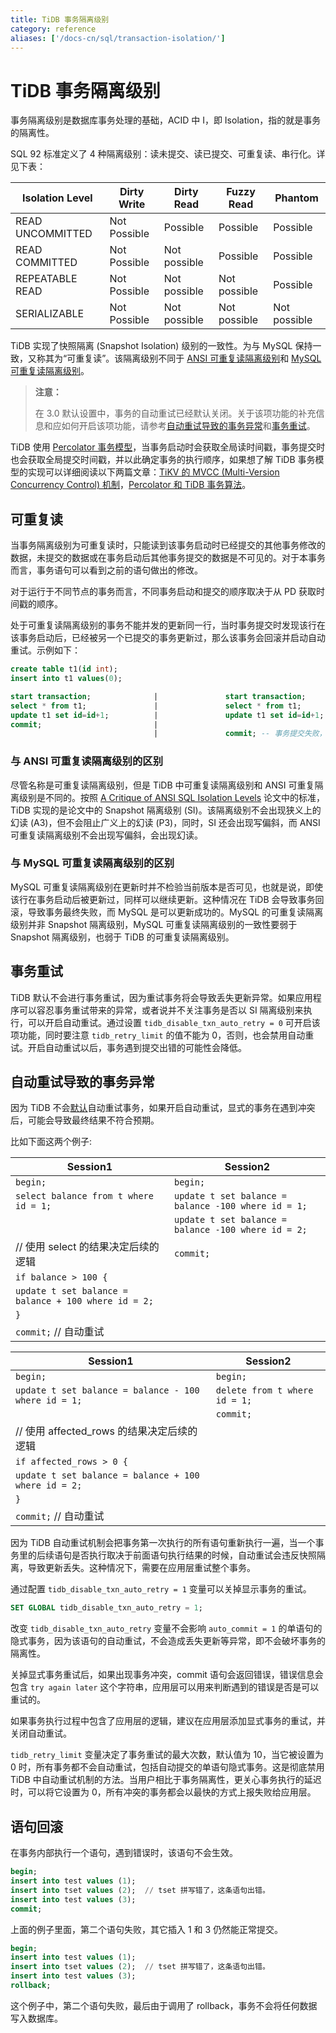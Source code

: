 ```yaml
---
title: TiDB 事务隔离级别
category: reference
aliases: ['/docs-cn/sql/transaction-isolation/']
---
```


# TiDB 事务隔离级别

事务隔离级别是数据库事务处理的基础，ACID 中 I，即 Isolation，指的就是事务的隔离性。

SQL 92 标准定义了 4 种隔离级别：读未提交、读已提交、可重复读、串行化。详见下表：

| Isolation Level  | Dirty Write  | Dirty Read   | Fuzzy Read   | Phantom      |
| ---------------- | ------------ | ------------ | ------------ | ------------ |
| READ UNCOMMITTED | Not Possible | Possible     | Possible     | Possible     |
| READ COMMITTED   | Not Possible | Not possible | Possible     | Possible     |
| REPEATABLE READ  | Not Possible | Not possible | Not possible | Possible     |
| SERIALIZABLE     | Not Possible | Not possible | Not possible | Not possible |

TiDB 实现了快照隔离 (Snapshot Isolation) 级别的一致性。为与 MySQL 保持一致，又称其为“可重复读”。该隔离级别不同于 [ANSI 可重复读隔离级别](#与-ansi-可重复读隔离级别的区别)和 [MySQL 可重复读隔离级别](#与-mysql-可重复读隔离级别的区别)。

> **注意：**
>
> 在 3.0 默认设置中，事务的自动重试已经默认关闭。关于该项功能的补充信息和应如何开启该项功能，请参考[自动重试导致的事务异常](#自动重试导致的事务异常)和[事务重试](#事务重试)。

TiDB 使用 [Percolator 事务模型](https://research.google.com/pubs/pub36726.html)，当事务启动时会获取全局读时间戳，事务提交时也会获取全局提交时间戳，并以此确定事务的执行顺序，如果想了解 TiDB 事务模型的实现可以详细阅读以下两篇文章：[TiKV 的 MVCC (Multi-Version Concurrency Control) 机制](https://pingcap.com/blog-cn/mvcc-in-tikv/)，[Percolator 和 TiDB 事务算法](https://pingcap.com/blog-cn/percolator-and-txn/)。

## 可重复读

当事务隔离级别为可重复读时，只能读到该事务启动时已经提交的其他事务修改的数据，未提交的数据或在事务启动后其他事务提交的数据是不可见的。对于本事务而言，事务语句可以看到之前的语句做出的修改。

对于运行于不同节点的事务而言，不同事务启动和提交的顺序取决于从 PD 获取时间戳的顺序。

处于可重复读隔离级别的事务不能并发的更新同一行，当时事务提交时发现该行在该事务启动后，已经被另一个已提交的事务更新过，那么该事务会回滚并启动自动重试。示例如下：

```sql
create table t1(id int);
insert into t1 values(0);

start transaction;              |               start transaction;
select * from t1;               |               select * from t1;
update t1 set id=id+1;          |               update t1 set id=id+1;
commit;                         |
                                |               commit; -- 事务提交失败，回滚
```

### 与 ANSI 可重复读隔离级别的区别

尽管名称是可重复读隔离级别，但是 TiDB 中可重复读隔离级别和 ANSI 可重复隔离级别是不同的。按照 [A Critique of ANSI SQL Isolation Levels](https://www.microsoft.com/en-us/research/wp-content/uploads/2016/02/tr-95-51.pdf) 论文中的标准，TiDB 实现的是论文中的 Snapshot 隔离级别 (SI)。该隔离级别不会出现狭义上的幻读 (A3)，但不会阻止广义上的幻读 (P3)，同时，SI 还会出现写偏斜，而 ANSI 可重复读隔离级别不会出现写偏斜，会出现幻读。

### 与 MySQL 可重复读隔离级别的区别

MySQL 可重复读隔离级别在更新时并不检验当前版本是否可见，也就是说，即使该行在事务启动后被更新过，同样可以继续更新。这种情况在 TiDB 会导致事务回滚，导致事务最终失败，而 MySQL 是可以更新成功的。MySQL 的可重复读隔离级别并非 Snapshot 隔离级别，MySQL 可重复读隔离级别的一致性要弱于 Snapshot 隔离级别，也弱于 TiDB 的可重复读隔离级别。

## 事务重试

TiDB 默认不会进行事务重试，因为重试事务将会导致丢失更新异常。如果应用程序可以容忍事务重试带来的异常，或者说并不关注事务是否以 SI 隔离级别来执行，可以开启自动重试。通过设置 `tidb_disable_txn_auto_retry = 0` 可开启该项功能，同时要注意 `tidb_retry_limit` 的值不能为 0，否则，也会禁用自动重试。开启自动重试以后，事务遇到提交出错的可能性会降低。

## 自动重试导致的事务异常

因为 TiDB 不会[默认](#事务重试)自动重试事务，如果开启自动重试，显式的事务在遇到冲突后，可能会导致最终结果不符合预期。

比如下面这两个例子:

| Session1 | Session2   |
| ---------------- | ------------ |
| `begin;` | `begin;` |
| `select balance from t where id = 1;` | `update t set balance = balance -100 where id = 1;` |
|  | `update t set balance = balance -100 where id = 2;` |
| // 使用 select 的结果决定后续的逻辑 | `commit;` |
| `if balance > 100 {` | |
| `update t set balance = balance + 100 where id = 2;` | |
| `}` | |
| `commit;` // 自动重试 | |

| Session1 | Session2   |
| ---------------- | ------------ |
| `begin;` | `begin;` |
| `update t set balance = balance - 100  where id = 1;` | `delete from t where id = 1;` |
|  | `commit;` |
| // 使用 affected_rows 的结果决定后续的逻辑 | |
| `if affected_rows > 0 {` | |
| `update t set balance = balance + 100 where id = 2;` | |
| `}` | |
| `commit;` // 自动重试 | |

因为 TiDB 自动重试机制会把事务第一次执行的所有语句重新执行一遍，当一个事务里的后续语句是否执行取决于前面语句执行结果的时候，自动重试会违反快照隔离，导致更新丢失。这种情况下，需要在应用层重试整个事务。

通过配置 `tidb_disable_txn_auto_retry = 1` 变量可以关掉显示事务的重试。

```sql
SET GLOBAL tidb_disable_txn_auto_retry = 1;
```

改变 `tidb_disable_txn_auto_retry` 变量不会影响 `auto_commit = 1` 的单语句的隐式事务，因为该语句的自动重试，不会造成丢失更新等异常，即不会破坏事务的隔离性。

关掉显式事务重试后，如果出现事务冲突，commit 语句会返回错误，错误信息会包含 `try again later` 这个字符串，应用层可以用来判断遇到的错误是否是可以重试的。

如果事务执行过程中包含了应用层的逻辑，建议在应用层添加显式事务的重试，并关闭自动重试。

`tidb_retry_limit` 变量决定了事务重试的最大次数，默认值为 10，当它被设置为 0 时，所有事务都不会自动重试，包括自动提交的单语句隐式事务。这是彻底禁用 TiDB 中自动重试机制的方法。当用户相比于事务隔离性，更关心事务执行的延迟时，可以将它设置为 0，所有冲突的事务都会以最快的方式上报失败给应用层。

## 语句回滚

在事务内部执行一个语句，遇到错误时，该语句不会生效。

```sql
begin;
insert into test values (1);
insert into tset values (2);  // tset 拼写错了，这条语句出错。
insert into test values (3);
commit;
```

上面的例子里面，第二个语句失败，其它插入 1 和 3 仍然能正常提交。

```sql
begin;
insert into test values (1);
insert into tset values (2);  // tset 拼写错了，这条语句出错。
insert into test values (3);
rollback;
```

这个例子中，第二个语句失败，最后由于调用了 rollback，事务不会将任何数据写入数据库。

